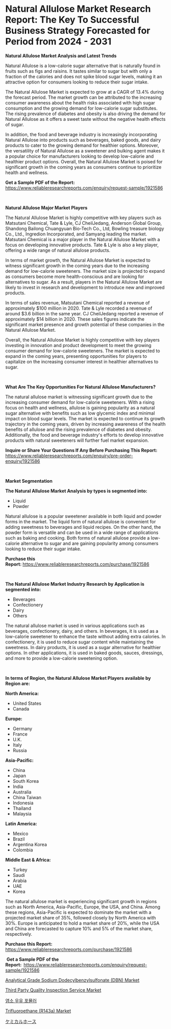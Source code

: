 <p><h1>Natural Allulose Market Research Report: The Key To Successful Business Strategy Forecasted for Period from 2024 - 2031</h1></p><p><strong>Natural Allulose Market Analysis and Latest Trends</strong></p>
<p><p>Natural Allulose is a low-calorie sugar alternative that is naturally found in fruits such as figs and raisins. It tastes similar to sugar but with only a fraction of the calories and does not spike blood sugar levels, making it an attractive option for consumers looking to reduce their sugar intake.</p><p>The Natural Allulose Market is expected to grow at a CAGR of 13.4% during the forecast period. The market growth can be attributed to the increasing consumer awareness about the health risks associated with high sugar consumption and the growing demand for low-calorie sugar substitutes. The rising prevalence of diabetes and obesity is also driving the demand for Natural Allulose as it offers a sweet taste without the negative health effects of sugar.</p><p>In addition, the food and beverage industry is increasingly incorporating Natural Allulose into products such as beverages, baked goods, and dairy products to cater to the growing demand for healthier options. Moreover, the versatility of Natural Allulose as a sweetener and bulking agent makes it a popular choice for manufacturers looking to develop low-calorie and healthier product options. Overall, the Natural Allulose Market is poised for significant growth in the coming years as consumers continue to prioritize health and wellness.</p></p>
<p><strong>Get a Sample PDF of the Report:&nbsp;</strong> <a href="https://www.reliableresearchreports.com/enquiry/request-sample/1921586">https://www.reliableresearchreports.com/enquiry/request-sample/1921586</a></p>
<p>&nbsp;</p>
<p><strong>Natural Allulose Major Market Players</strong></p>
<p><p>The Natural Allulose Market is highly competitive with key players such as Matsutani Chemical, Tate & Lyle, CJ CheilJedang, Anderson Global Group, Shandong Bailong Chuangyuan Bio-Tech Co., Ltd, Bowling treasure biology Co., Ltd., Ingredion Incorporated, and Samyang leading the market. Matsutani Chemical is a major player in the Natural Allulose Market with a focus on developing innovative products. Tate & Lyle is also a key player, offering a wide range of natural allulose products.</p><p>In terms of market growth, the Natural Allulose Market is expected to witness significant growth in the coming years due to the increasing demand for low-calorie sweeteners. The market size is projected to expand as consumers become more health-conscious and are looking for alternatives to sugar. As a result, players in the Natural Allulose Market are likely to invest in research and development to introduce new and improved products.</p><p>In terms of sales revenue, Matsutani Chemical reported a revenue of approximately $100 million in 2020. Tate & Lyle recorded a revenue of around $3.6 billion in the same year. CJ CheilJedang reported a revenue of approximately $14 billion in 2020. These sales figures indicate the significant market presence and growth potential of these companies in the Natural Allulose Market.</p><p>Overall, the Natural Allulose Market is highly competitive with key players investing in innovation and product development to meet the growing consumer demand for low-calorie sweeteners. The market is expected to expand in the coming years, presenting opportunities for players to capitalize on the increasing consumer interest in healthier alternatives to sugar.</p></p>
<p>&nbsp;</p>
<p><strong>What Are The Key Opportunities For Natural Allulose Manufacturers?</strong></p>
<p><p>The natural allulose market is witnessing significant growth due to the increasing consumer demand for low-calorie sweeteners. With a rising focus on health and wellness, allulose is gaining popularity as a natural sugar alternative with benefits such as low glycemic index and minimal impact on blood sugar levels. The market is expected to continue its growth trajectory in the coming years, driven by increasing awareness of the health benefits of allulose and the rising prevalence of diabetes and obesity. Additionally, the food and beverage industry's efforts to develop innovative products with natural sweeteners will further fuel market expansion.</p></p>
<p><strong>Inquire or Share Your Questions If Any Before Purchasing This Report:</strong> <a href="https://www.reliableresearchreports.com/enquiry/pre-order-enquiry/1921586">https://www.reliableresearchreports.com/enquiry/pre-order-enquiry/1921586</a></p>
<p>&nbsp;</p>
<p><strong>Market Segmentation</strong></p>
<p><strong>The Natural Allulose Market Analysis by types is segmented into:</strong></p>
<p><ul><li>Liquid</li><li>Powder</li></ul></p>
<p><p>Natural allulose is a popular sweetener available in both liquid and powder forms in the market. The liquid form of natural allulose is convenient for adding sweetness to beverages and liquid recipes. On the other hand, the powder form is versatile and can be used in a wide range of applications such as baking and cooking. Both forms of natural allulose provide a low-calorie alternative to sugar and are gaining popularity among consumers looking to reduce their sugar intake.</p></p>
<p><strong>Purchase this Report:&nbsp;</strong><a href="https://www.reliableresearchreports.com/purchase/1921586">https://www.reliableresearchreports.com/purchase/1921586</a></p>
<p>&nbsp;</p>
<p><strong>The Natural Allulose Market Industry Research by Application is segmented into:</strong></p>
<p><ul><li>Beverages</li><li>Confectionery</li><li>Dairy</li><li>Others</li></ul></p>
<p><p>The natural allulose market is used in various applications such as beverages, confectionery, dairy, and others. In beverages, it is used as a low-calorie sweetener to enhance the taste without adding extra calories. In confectionery, it is used to reduce sugar content while maintaining the sweetness. In dairy products, it is used as a sugar alternative for healthier options. In other applications, it is used in baked goods, sauces, dressings, and more to provide a low-calorie sweetening option.</p></p>
<p>&nbsp;</p>
<p><strong>In terms of Region, the Natural Allulose Market Players available by Region are:</strong></p>
<p>
    <p> <strong> North America: </strong>
        <ul>
            <li>United States</li>
            <li>Canada</li>
        </ul>
        </p> 
    <p> <strong> Europe: </strong>
        <ul>
            <li>Germany</li>
            <li>France</li>
            <li>U.K.</li>
            <li>Italy</li>
            <li>Russia</li>
        </ul>
        </p> 
    <p> <strong> Asia-Pacific: </strong>
        <ul>
            <li>China</li>
            <li>Japan</li>
            <li>South Korea</li>
            <li>India</li>
            <li>Australia</li>
            <li>China Taiwan</li>
            <li>Indonesia</li>
            <li>Thailand</li>
            <li>Malaysia</li>
        </ul>
        </p> 
    <p> <strong> Latin America: </strong>
        <ul>
            <li>Mexico</li>
            <li>Brazil</li>
            <li>Argentina Korea</li>
            <li>Colombia</li>
        </ul>
        </p> 
    <p> <strong> Middle East & Africa: </strong>
        <ul>
            <li>Turkey</li>
            <li>Saudi</li>
            <li>Arabia</li>
            <li>UAE</li>
            <li>Korea</li>
        </ul>
    </p>
    </p>
<p><p>The natural allulose market is experiencing significant growth in regions such as North America, Asia-Pacific, Europe, the USA, and China. Among these regions, Asia-Pacific is expected to dominate the market with a projected market share of 35%, followed closely by North America with 30%. Europe is anticipated to hold a market share of 20%, while the USA and China are forecasted to capture 10% and 5% of the market share, respectively.</p></p>
<p><strong>Purchase this Report: </strong><a href="https://www.reliableresearchreports.com/purchase/1921586">https://www.reliableresearchreports.com/purchase/1921586</a></p>
<p>&nbsp;<strong>Get a Sample PDF of the Report:&nbsp;&nbsp;</strong><a href="https://www.reliableresearchreports.com/enquiry/request-sample/1921586">https://www.reliableresearchreports.com/enquiry/request-sample/1921586</a></p>
<p><strong></strong></p>
<p><p><a href="https://github.com/fiixsa/Market-Research-Report-List-1/blob/main/analytical-grade-sodium-dodecylbenzylsulfonate-dbn-market.md">Analytical Grade Sodium Dodecylbenzylsulfonate (DBN) Market</a></p><p><a href="https://issuu.com/reportprime-2/docs/third-party-quality-inspection-service-market-size">Third Party Quality Inspection Service Market</a></p><p><a href="https://medium.com/@lowellleke20231/%EC%97%BC%EC%86%8C-%EC%9A%B0%EC%9C%A0-%ED%99%94%ED%95%99%EC%8B%9D-%EC%8B%9C%EC%9E%A5-%EC%A0%90%EC%9C%A0%EC%9C%A8-%EC%A7%84%ED%99%94%EC%99%80-%EC%8B%9C%EC%9E%A5-%EC%84%B1%EC%9E%A5-%ED%8A%B8%EB%A0%8C%EB%93%9C-2024%EB%85%84-2031%EB%85%84-e243687b2e15">염소 우유 포뮬러</a></p><p><a href="https://github.com/Airanohannonzb68e5pb53oc1/Market-Research-Report-List-1/blob/main/trifluoroethane-r143a-market.md">Trifluoroethane (R143a) Market</a></p><p><a href="https://medium.com/@lindakreitz2023/%E5%8C%96%E5%AD%A6%E3%83%9B%E3%83%BC%E3%82%B9%E5%B8%82%E5%A0%B4%E8%A6%8F%E6%A8%A1-%E5%B8%82%E5%A0%B4%E3%81%AE%E8%A6%8B%E9%80%9A%E3%81%97%E3%81%A8%E5%B8%82%E5%A0%B4%E4%BA%88%E6%B8%AC-2024%E5%B9%B4%E3%81%8B%E3%82%892031%E5%B9%B4-7ab9ef5221fb">ケミカルホース</a></p></p>
